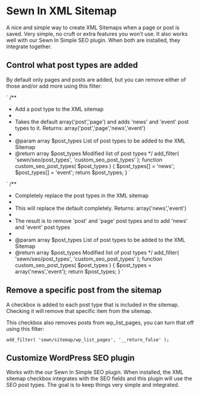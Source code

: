 # Sewn In XML Sitemap

A nice and simple way to create XML Sitemaps when a page or post is saved. Very simple, no cruft or extra features you won't use. It also works well with our Sewn In Simple SEO plugin. When both are installed, they integrate together.

## Control what post types are added

By default only pages and posts are added, but you can remove either of those and/or add more using this filter:

`
/**
 * Add a post type to the XML sitemap
 *
 * Takes the default array('post','page') and adds 'news' and 'event' post types to it. Returns: array('post','page','news','event')
 *
 * @param	array	$post_types	List of post types to be added to the XML Sitemap
 * @return	array	$post_types	Modified list of post types
 */
add_filter( 'sewn/seo/post_types', 'custom_seo_post_types' );
function custom_seo_post_types( $post_types )
{
	$post_types[] = 'news';
	$post_types[] = 'event';
	return $post_types;
}
`

`
/**
 * Completely replace the post types in the XML sitemap
 *
 * This will replace the default completely. Returns: array('news','event')
 *
 * The result is to remove 'post' and 'page' post types and to add 'news' and 'event' post types
 *
 * @param	array	$post_types	List of post types to be added to the XML Sitemap
 * @return	array	$post_types	Modified list of post types
 */
add_filter( 'sewn/seo/post_types', 'custom_seo_post_types' );
function custom_seo_post_types( $post_types )
{
	$post_types = array('news','event');
	return $post_types;
}
`

## Remove a specific post from the sitemap

A checkbox is added to each post type that is included in the sitemap. Checking it will remove that specific item from the sitemap.

This checkbox also removes posts from wp_list_pages, you can turn that off using this filter:

`
add_filter( 'sewn/sitemap/wp_list_pages', '__return_false' );
`

## Customize WordPress SEO plugin

Works with the our Sewn In Simple SEO plugin. When installed, the XML sitemap checkbox integrates with the SEO fields and this plugin will use the SEO post types. The goal is to keep things very simple and integrated.